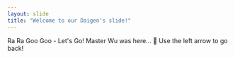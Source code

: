 ```yaml
---
layout: slide
title: "Welcome to our Daigen's slide!"
---
```

Ra Ra Goo Goo - Let's Go! Master Wu was here... :tada:
Use the left arrow to go back!
